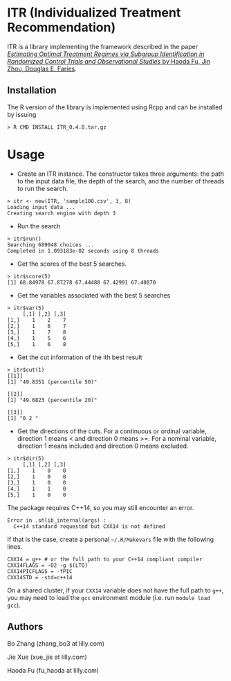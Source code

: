 # ITR (Individualized Treatment Recommendation) 

ITR is a library implementing the framework described in the paper [_Estimating
  Optimal Treatment Regimes via Subgroup Identification in Randomized Control
  Trials and Observational Studies_ by Haoda Fu, Jin Zhou, Douglas E. Faries](https://onlinelibrary.wiley.com/doi/full/10.1002/sim.6920). 

## Installation

The R version of the library is implemented using Rcpp and can be installed by 
issuing 
```
> R CMD INSTALL ITR_0.4.0.tar.gz 
```

# Usage
- Create an ITR instance. The constructor takes three arguments: the path to 
the input data file, the depth of the search, and the number of threads to 
run the search. 
```
> itr <- new(ITR, 'sample100.csv', 3, 8)
Loading input data ...
Creating search engine with depth 3
```
- Run the search 
```
> itr$run()
Searching 689048 choices ...
Completed in 1.093183e-02 seconds using 8 threads
```
- Get the scores of the best 5 searches. 
```
> itr$score(5) 
[1] 68.84978 67.87278 67.44488 67.42991 67.40870
```
- Get the variables associated with the best 5 searches
```
> itr$var(5)
     [,1] [,2] [,3]
[1,]    1    2    7
[2,]    1    6    7
[3,]    1    7    8
[4,]    1    5    6
[5,]    1    6    8
```
- Get the cut information of the ith best result
```
> itr$cut(1)
[[1]]
[1] "49.8351 (percentile 50)"

[[2]]
[1] "49.6823 (percentile 20)"

[[3]]
[1] "0 2 "
```
- Get the directions of the cuts. For a continuous or ordinal variable, direction 
1 means < and direction 0 means >=. For a nominal variable, direction 1 means
included and direction 0 means excluded. 
```
> itr$dir(5)
     [,1] [,2] [,3]
[1,]    1    0    0
[2,]    1    0    0
[3,]    1    0    0
[4,]    1    1    0
[5,]    1    0    0
```


The package requires C++14, so you may still encounter an error.

```
Error in .shlib_internal(args) :
  C++14 standard requested but CXX14 is not defined
```

If that is the case, create a personal `~/.R/Makevars` file with the following lines.

```
CXX14 = g++ # or the full path to your C++14 compliant compiler
CXX14FLAGS = -O2 -g $(LTO)
CXX14PICFLAGS = -fPIC
CXX14STD = -std=c++14
```

On a shared cluster, if your `CXX14` variable does not have the full path to `g++`, you may need to load the `gcc` environment module (i.e. run `module load gcc`).

## Authors
Bo Zhang (zhang_bo3 at lilly.com)

Jie Xue  (xue_jie at lilly.com)

Haoda Fu (fu_haoda at lilly.com)
